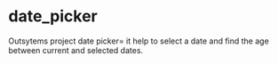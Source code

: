 # date_picker
Outsytems project
date picker= it help to select a date and find the age between current and selected dates.
